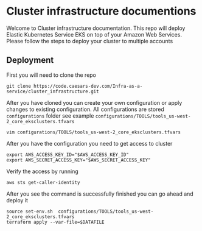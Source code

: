# Cluster infrastructure documentions

Welcome to Cluster infrastructure documentation. This repo will deploy Elastic Kubernetes Service EKS  on top of your Amazon Web Services. Please follow the steps to deploy your cluster to multiple accounts


## Deployment
First you will need to  clone the repo
```
git clone https://code.caesars-dev.com/Infra-as-a-service/cluster_infrastructure.git
```


After you have cloned you can create your own configuration or apply changes to existing configuration. All configurations are stored `configurations` folder see example `configurations/TOOLS/tools_us-west-2_core_eksclusters.tfvars`
```
vim configurations/TOOLS/tools_us-west-2_core_eksclusters.tfvars
```


After you have the configuration you need to get access to cluster
```
export AWS_ACCESS_KEY_ID="$AWS_ACCESS_KEY_ID"
export AWS_SECRET_ACCESS_KEY="$AWS_SECRET_ACCESS_KEY"
```

Verify the access by running 
```
aws sts get-caller-identity
```


After you see the command is successfully finished you can go ahead and deploy it
```
source set-env.sh  configurations/TOOLS/tools_us-west-2_core_eksclusters.tfvars
terraform apply --var-file=$DATAFILE
```
